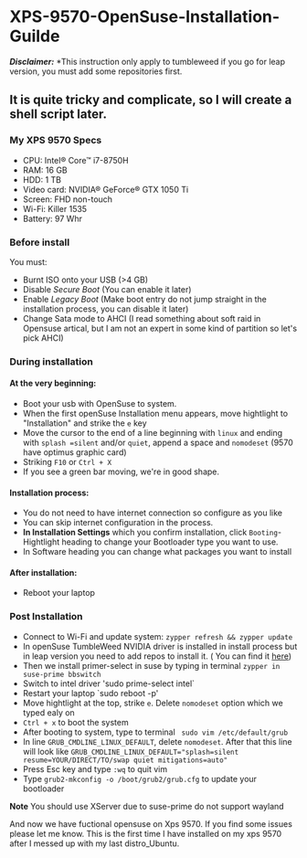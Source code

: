 # XPS-9570-OpenSuse-Installation-Guilde

***Disclaimer:*** *This instruction only apply to tumbleweed if you go for leap version, you must add some repositories first.

## It is quite tricky and complicate, so I will create a shell script later.

### My XPS 9570 Specs
* CPU: Intel® Core™ i7-8750H
* RAM: 16 GB
* HDD: 1 TB
* Video card: NVIDIA® GeForce® GTX 1050 Ti
* Screen: FHD non-touch
* Wi-Fi: Killer 1535
* Battery: 97 Whr

### Before install
You must:
* Burnt ISO onto your USB (>4 GB)
* Disable *Secure Boot* (You can enable it later)
* Enable *Legacy Boot* (Make boot entry do not jump straight in the installation process, you can disable it later)
* Change Sata mode to AHCI (I read something about soft raid in Opensuse artical, but I am not an expert in some kind of partition so let's pick AHCI)

### During installation
#### At the very beginning:
* Boot your usb with OpenSuse to system.
* When the first openSuse Installation menu appears, move hightlight to "Installation" and strike the `e` key
* Move the cursor to the end of a line beginning with `linux` and ending with `splash =silent` and/or `quiet`, append a space and `nomodeset` (9570 have optimus graphic card)
* Striking `F10` or `Ctrl + X`
* If you see a green bar moving, we're in good shape.
#### Installation process:
* You do not need to have internet connection so configure as you like
* You can skip internet configuration in the process.
* **In Installation Settings** which you confirm installation, click `Booting`-Hightlight heading to change your Bootloader type you want to use.
* In Software heading you can change what packages you want to install
#### After installation:
* Reboot your laptop

### Post Installation
* Connect to Wi-Fi and update system: `zypper refresh && zypper update`
* In openSuse TumbleWeed NVIDIA driver is installed in install process but in leap version you need to add repos to install it. ( You can find it [here](https://en.opensuse.org/SDB:NVIDIA_drivers))
* Then we install primer-select in suse by typing in terminal `zypper in suse-prime bbswitch`
* Switch to intel driver 'sudo prime-select intel`
* Restart your laptop `sudo reboot -p' 
* Move hightlight at the top, strike `e`. Delete `nomodeset` option which we typed ealy on
* `Ctrl + x` to boot the system
* After booting to system, type to terminal ` sudo vim /etc/default/grub`
* In line `GRUB_CMDLINE_LINUX_DEFAULT`, delete `nomodeset`. After that this line will look like `GRUB_CMDLINE_LINUX_DEFAULT="splash=silent resume=YOUR/DIRECT/TO/swap quiet mitigations=auto"`
* Press Esc key and type `:wq` to quit vim
* Type `grub2-mkconfig -o /boot/grub2/grub.cfg` to update your bootloader

 **Note** You should use XServer due to suse-prime do not support wayland
 
 And now we have fuctional opensuse on Xps 9570. If you find some issues please let me know. 
This is the first time I have installed on my xps 9570 after I messed up with my last distro_Ubuntu.
